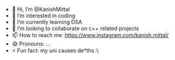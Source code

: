 - 👋 Hi, I’m @KanishMittal
- 👀 I’m interested in coding
- 🌱 I’m currently learning DSA
- 💞️ I’m looking to collaborate on c++ related projects
- 📫 How to reach me: https://www.instagram.com/kanish.mittal/
- 😄 Pronouns: ...
- ⚡ Fun fact: my uni causes de*ths :\

<!---
KanishMittal/KanishMittal is a ✨ special ✨ repository because its `README.md` (this file) appears on your GitHub profile.
You can click the Preview link to take a look at your changes.
--->
